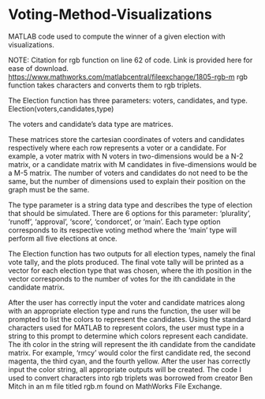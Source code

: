 # Voting-Method-Visualizations
MATLAB code used to compute the winner of a given election with visualizations.

NOTE: Citation for rgb function on line 62 of code. Link is provided here for ease of download.
https://www.mathworks.com/matlabcentral/fileexchange/1805-rgb-m
rgb function takes characters and converts them to rgb triplets.

The Election function has three parameters: voters, candidates, and type.
Election(voters,candidates,type)

The voters and candidate’s data type are matrices.

These matrices store the cartesian coordinates of voters and candidates respectively where each row represents a voter or a candidate. For example, a voter matrix with N voters in two-dimensions would be a N-2 matrix, or a candidate matrix with M candidates in five-dimensions would be a M-5 matrix. The number of voters and candidates do not need to be the same, but the number of dimensions used to explain their position on the graph must be the same. 

The type parameter is a string data type and describes the type of election that should be simulated. There are 6 options for this parameter: ‘plurality’, ‘runoff’, ‘approval’, ‘score’, ‘condorcet’, or ‘main’. Each type option corresponds to its respective voting method where the ‘main’ type will perform all five elections at once.

The Election function has two outputs for all election types, namely the final vote tally, and the plots produced. The final vote tally will be printed as a vector for each election type that was chosen, where the ith position in the vector corresponds to the number of votes for the ith candidate in the candidate matrix.
	
 After the user has correctly input the voter and candidate matrices along with an appropriate election type and runs the function, the user will be prompted to list the colors to represent the candidates. Using the standard characters used for MATLAB to represent colors, the user must type in a string to this prompt to determine which colors represent each candidate. The ith color in the string will represent the ith candidate from the candidate matrix. For example, ‘rmcy’ would color the first candidate red, the second magenta, the third cyan, and the fourth yellow. After the user has correctly input the color string, all appropriate outputs will be created. The code I used to convert characters into rgb triplets was borrowed from creator Ben Mitch in an m file titled rgb.m found on MathWorks File Exchange.
